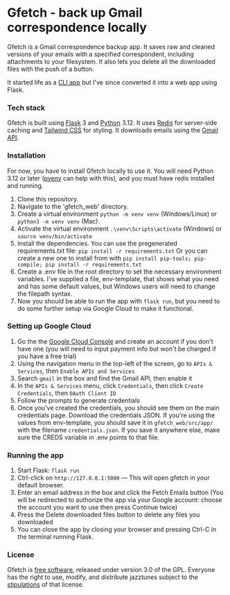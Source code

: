 # Gfetch - back up Gmail correspondence locally

Gfetch is a Gmail correspondence backup app. It saves raw and cleaned versions of your emails with a specified correspondent, including attachments to your filesystem. It also lets you delete all the downloaded files with the push of a button.

It started life as a [CLI app](https://github.com/jwjacobson/gmailfetcher) but I've since converted it into a web app using Flask.

### Tech stack
Gfetch is built using [Flask](https://flask.palletsprojects.com/en/3.0.x/) 3 and [Python](https://www.python.org/) 3.12. It uses [Redis](https://redis.io/) for server-side caching and [Tailwind CSS](https://tailwindcss.com/) for styling. It downloads emails using the [Gmail API](https://developers.google.com/gmail/api/guides).  

### Installation
For now, you have to install Gfetch locally to use it. You will need Python 3.12 or later ([pyenv](https://github.com/pyenv/pyenv) can help with this), and you must have redis installed and running.
1. Clone this repository.
2. Navigate to the 'gfetch_web' directory.
3. Create a virtual environment ```python -m venv venv``` (Windows/Linux) or ```python3 -m venv venv``` (Mac).
4. Activate the virtual environment ```.\venv\Scripts\activate``` (Windows) or ```source venv/bin/activate```
5. Install the dependencies. 
  You can use the pregenerated requirements.txt file: ```pip install -r requirements.txt```
  Or you can create a new one to install from with ```pip install pip-tools; pip-compile; pip install -r requirements.txt```
6. Create a .env file in the root directory to set the necessary environment variables. I've supplied a file, env-template, that shows what you need and has some default values, but Windows users will need to change the filepath syntax.
7. Now you should be able to run the app with ```flask run```, but you need to do some further setup via Google Cloud to make it functional.

### Setting up Google Cloud
1. Go the the [Google Cloud Console](https://console.cloud.google.com/welcome/) and create an account if you don't have one (you will need to input payment info but won't be charged if you have a free trial)
2. Using the navigation menu in the top-left of the screen, go to ```APIs & Services```, then ```Enable APIs and Services```
3. Search ```gmail``` in the box and find the Gmail API, then enable it
4. In the ```APIs & Services``` menu, click ```Credentials```, then click ```Create Credentials```, then ```OAuth Client ID```
5. Follow the prompts to generate credentials
6. Once you've created the credentials, you should see them on the main credentials page. Download the credentials JSON. If you're using the values from env-template, you should save it in ```gfetch_web/src/app/``` with the filename ```credentials.json```. If you save it anywhere else, make sure the CREDS variable in .env points to that file.

### Running the app
1. Start Flask: ```flask run```
2. Ctrl-click on ```http://127.0.0.1:5000``` — This will open gfetch in your default browser.
3. Enter an email address in the box and click the Fetch Emails button (You will be redirected to authorize the app via your Google account: choose the account you want to use then press Continue twice)
4. Press the Delete downloaded files button to delete any files you downloaded
5. You can close the app by closing your browser and pressing Ctrl-C in the terminal running Flask.

### License
Gfetch is [free software](https://www.fsf.org/about/what-is-free-software), released under version 3.0 of the GPL. Everyone has the right to use, modify, and distribute jazztunes subject to the [stipulations](https://github.com/jwjacobson/gfetch_web/blob/main/LICENSE) of that license.
